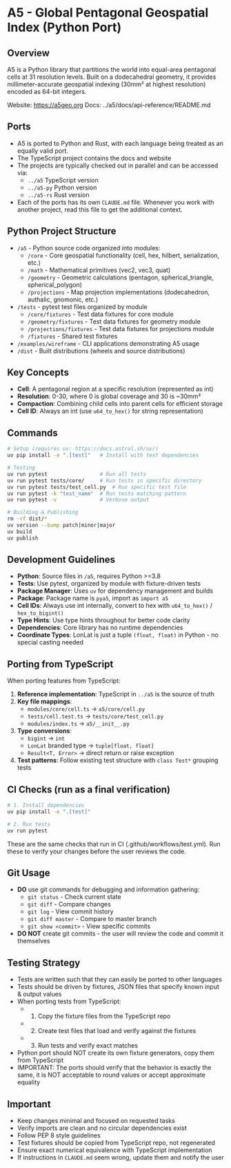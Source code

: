 # A5 - Global Pentagonal Geospatial Index (Python Port)

## Overview
A5 is a Python library that partitions the world into equal-area pentagonal cells at 31 resolution levels. Built on a dodecahedral geometry, it provides millimeter-accurate geospatial indexing (30mm² at highest resolution) encoded as 64-bit integers.

Website: https://a5geo.org
Docs: ../a5/docs/api-reference/README.md

## Ports

- A5 is ported to Python and Rust, with each language being treated as an equally valid port.
- The TypeScript project contains the docs and website
- The projects are typically checked out in parallel and can be accessed via:
  - `../a5` TypeScript version
  - `../a5-py` Python version
  - `../a5-rs` Rust version
- Each of the ports has its own `CLAUDE.md` file. Whenever you work with another project, read this file to get the additional context.


## Python Project Structure
- `/a5` - Python source code organized into modules:
  - `/core` - Core geospatial functionality (cell, hex, hilbert, serialization, etc.)
  - `/math` - Mathematical primitives (vec2, vec3, quat)
  - `/geometry` - Geometric calculations (pentagon, spherical_triangle, spherical_polygon)
  - `/projections` - Map projection implementations (dodecahedron, authalic, gnomonic, etc.)
- `/tests` - pytest test files organized by module
  - `/core/fixtures` - Test data fixtures for core module
  - `/geometry/fixtures` - Test data fixtures for geometry module
  - `/projections/fixtures` - Test data fixtures for projections module
  - `/fixtures` - Shared test fixtures
- `/examples/wireframe` - CLI applications demonstrating A5 usage
- `/dist` - Built distributions (wheels and source distributions)

## Key Concepts
- **Cell**: A pentagonal region at a specific resolution (represented as int)
- **Resolution**: 0-30, where 0 is global coverage and 30 is ~30mm²
- **Compaction**: Combining child cells into parent cells for efficient storage
- **Cell ID**: Always an int (use `u64_to_hex()` for string representation)

## Commands
```bash
# Setup (requires uv: https://docs.astral.sh/uv/)
uv pip install -e ".[test]"   # Install with test dependencies

# Testing
uv run pytest                 # Run all tests
uv run pytest tests/core/     # Run tests in specific directory
uv run pytest tests/test_cell.py  # Run specific test file
uv run pytest -k "test_name"  # Run tests matching pattern
uv run pytest -v              # Verbose output

# Building & Publishing
rm -rf dist/*
uv version --bump patch|minor|major
uv build
uv publish
```

## Development Guidelines
- **Python**: Source files in `/a5`, requires Python >=3.8
- **Tests**: Use pytest, organized by module with fixture-driven tests
- **Package Manager**: Uses `uv` for dependency management and builds
- **Package**: Package name is `pya5`, import as `import a5`
- **Cell IDs**: Always use int internally, convert to hex with `u64_to_hex()` / `hex_to_bigint()`
- **Type Hints**: Use type hints throughout for better code clarity
- **Dependencies**: Core library has no runtime dependencies
- **Coordinate Types**: LonLat is just a tuple `(float, float)` in Python - no special casting needed

## Porting from TypeScript
When porting features from TypeScript:
1. **Reference implementation**: TypeScript in `../a5` is the source of truth
2. **Key file mappings**:
   - `modules/core/cell.ts` → `a5/core/cell.py`
   - `tests/cell.test.ts` → `tests/core/test_cell.py`
   - `modules/index.ts` → `a5/__init__.py`
3. **Type conversions**:
   - `bigint` → `int`
   - `LonLat` branded type → `tuple[float, float]`
   - `Result<T, Error>` → direct return or raise exception
4. **Test patterns**: Follow existing test structure with `class Test*` grouping tests

## CI Checks (run as a final verification)
```bash
# 1. Install dependencies
uv pip install -e ".[test]"

# 2. Run tests
uv run pytest
```

These are the same checks that run in CI (.github/workflows/test.yml). Run these to verify your changes before the user reviews the code.

## Git Usage

- **DO** use git commands for debugging and information gathering:
  - `git status` - Check current state
  - `git diff` - Compare changes
  - `git log` - View commit history
  - `git diff master` - Compare to master branch
  - `git show <commit>` - View specific commits
- **DO NOT** create git commits - the user will review the code and commit it themselves

## Testing Strategy

- Tests are written such that they can easily be ported to other languages
- Tests should be driven by fixtures, JSON files that specify known input & output values
- When porting tests from TypeScript:
  - 1. Copy the fixture files from the TypeScript repo
  - 2. Create test files that load and verify against the fixtures
  - 3. Run tests and verify exact matches
- Python port should NOT create its own fixture generators, copy them from TypeScript
- IMPORTANT: The ports should verify that the behavior is exactly the same, it is NOT acceptable to round values or accept approximate equality

## Important
- Keep changes minimal and focused on requested tasks
- Verify imports are clean and no circular dependencies exist
- Follow PEP 8 style guidelines
- Test fixtures should be copied from TypeScript repo, not regenerated
- Ensure exact numerical equivalence with TypeScript implementation
- If instructions in `CLAUDE.md` seem wrong, update them and notify the user
